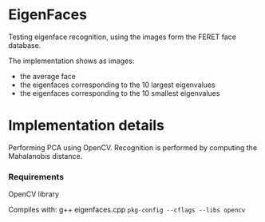 # EigenFaces
Testing eigenface recognition, using the images form the FERET face database.

The implementation shows as images:
* the average face
* the eigenfaces corresponding to the 10 largest eigenvalues
* the eigenfaces corresponding to the 10 smallest eigenvalues

# Implementation details
Performing PCA using OpenCV. Recognition is performed by computing the Mahalanobis distance.

### Requirements
OpenCV library

Compiles with: 
g++ eigenfaces.cpp `pkg-config --cflags --libs opencv`
